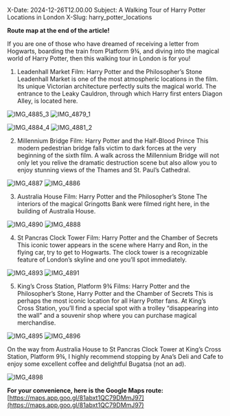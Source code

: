 X-Date: 2024-12-26T12.00.00
Subject: A Walking Tour of Harry Potter Locations in London
X-Slug: harry_potter_locations

**Route map at the end of the article!**

If you are one of those who have dreamed of receiving a letter from Hogwarts, boarding the train from Platform 9¾, and diving into the magical world of Harry Potter, then this walking tour in London is for you!

1. Leadenhall Market
Film: Harry Potter and the Philosopher’s Stone
Leadenhall Market is one of the most atmospheric locations in the film. Its unique Victorian architecture perfectly suits the magical world. The entrance to the Leaky Cauldron, through which Harry first enters Diagon Alley, is located here.

![IMG_4885_3](https://github.com/user-attachments/assets/fb4db13b-2ccc-4b29-87aa-c285fb998bc8)
![IMG_4879_1](https://github.com/user-attachments/assets/e34c78ca-b6e8-4c0e-ace7-336b1ef5d92a)


![IMG_4884_4](https://github.com/user-attachments/assets/f59e518e-596b-42e5-9b4d-0c01e3a5ba2e)
![IMG_4881_2](https://github.com/user-attachments/assets/6e885939-b42c-445a-bc49-0b049af2d307)

2. Millennium Bridge
Film: Harry Potter and the Half-Blood Prince
This modern pedestrian bridge falls victim to dark forces at the very beginning of the sixth film. A walk across the Millennium Bridge will not only let you relive the dramatic destruction scene but also allow you to enjoy stunning views of the Thames and St. Paul’s Cathedral.

![IMG_4887](https://github.com/user-attachments/assets/a32abbad-bc56-48e6-a3a6-fc24e2d5e5e9)
![IMG_4886](https://github.com/user-attachments/assets/022d86c8-0d66-4e97-9f53-928678794d8c)


3. Australia House
Film: Harry Potter and the Philosopher’s Stone
The interiors of the magical Gringotts Bank were filmed right here, in the building of Australia House.

![IMG_4890](https://github.com/user-attachments/assets/35042c99-78c0-4efc-b1b1-cbf027f140f8)
![IMG_4888](https://github.com/user-attachments/assets/2215a508-a8ed-4031-9f43-a71c6e766538)

4. St Pancras Clock Tower
Film: Harry Potter and the Chamber of Secrets
This iconic tower appears in the scene where Harry and Ron, in the flying car, try to get to Hogwarts. The clock tower is a recognizable feature of London’s skyline and one you’ll spot immediately.

![IMG_4893](https://github.com/user-attachments/assets/315984a1-4e19-4ad9-8806-ceffb551aa10)
![IMG_4891](https://github.com/user-attachments/assets/42786350-f138-48eb-8565-6bb77cb3d99a)

5. King’s Cross Station, Platform 9¾
Films: Harry Potter and the Philosopher’s Stone, Harry Potter and the Chamber of Secrets
This is perhaps the most iconic location for all Harry Potter fans. At King’s Cross Station, you’ll find a special spot with a trolley “disappearing into the wall” and a souvenir shop where you can purchase magical merchandise.

![IMG_4895](https://github.com/user-attachments/assets/22048ee3-7d2e-41f6-b987-5f577163c77a)
![IMG_4896](https://github.com/user-attachments/assets/79500f13-748a-4b87-b179-45d071aad8a9)

On the way from Australia House to St Pancras Clock Tower at King’s Cross Station, Platform 9¾, I highly recommend stopping by Ana’s Deli and Cafe to enjoy some excellent coffee and delightful Bugatsa (not an ad).

![IMG_4898](https://github.com/user-attachments/assets/ab5cbb57-3e0f-40fb-b49c-10997aa09716)

**For your convenience, here is the Google Maps route:** [https://maps.app.goo.gl/81abxt1QC79DMmJ97](https://maps.app.goo.gl/81abxt1QC79DMmJ97)

